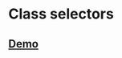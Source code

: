 # Class selectors

## [Demo](https://htmlpreview.github.io/?https://github.com/gabrielseco/css-reference/blob/master/src/chapter-02/03-class-selectors/index.html)
